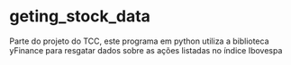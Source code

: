 # geting_stock_data
Parte do projeto do TCC, este programa em python utiliza a biblioteca yFinance para resgatar dados sobre as ações listadas no índice Ibovespa
